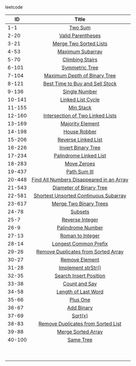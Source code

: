 leetcode

| ID     |                            Title                             |
| ------ | :----------------------------------------------------------: |
| 1-1    |       [Two Sum](https://leetcode.com/problems/two-sum)       |
| 2-20   | [Valid Parentheses](https://leetcode.com/problems/valid-parentheses) |
| 3-21   | [Merge Two Sorted Lists](https://leetcode.com/problems/merge-two-sorted-lists) |
| 4-53   | [Maximum Subarray](https://leetcode.com/problems/maximum-subarray) |
| 5-70   | [Climbing Stairs](https://leetcode.com/problems/climbing-stairs) |
| 6-101  | [Symmetric Tree](https://leetcode.com/problems/symmetric-tree) |
| 7-104  | [Maximum Depth of Binary Tree](https://leetcode.com/problems/maximum-depth-of-binary-tree) |
| 8-121  | [Best Time to Buy and Sell Stock](https://leetcode.com/problems/best-time-to-buy-and-sell-stock) |
| 9-136  | [Single Number](https://leetcode.com/problems/single-number) |
| 10-141 | [Linked List Cycle](https://leetcode.com/problems/linked-list-cycle) |
| 11-155 |     [Min Stack](https://leetcode.com/problems/min-stack)     |
| 12-160 | [Intersection of Two Linked Lists](https://leetcode.com/problems/intersection-of-two-linked-lists) |
| 13-169 | [Majority Element](https://leetcode.com/problems/majority-element) |
| 14-198 |  [House Robber](https://leetcode.com/problems/house-robber)  |
| 15-206 | [Reverse Linked List](https://leetcode.com/problems/reverse-linked-list) |
| 16-226 | [Invert Binary Tree](https://leetcode.com/problems/invert-binary-tree) |
| 17-234 | [Palindrome Linked List](https://leetcode.com/problems/palindrome-linked-list) |
| 18-283 |   [Move Zeroes](https://leetcode.com/problems/move-zeroes)   |
| 19-437 |  [Path Sum III](https://leetcode.com/problems/path-sum-iii)  |
| 20-448 | [Find All Numbers Disappeared in an Array](https://leetcode.com/problems/find-all-numbers-disappeared-in-an-array) |
| 21-543 | [Diameter of Binary Tree](https://leetcode.com/problems/diameter-of-binary-tree) |
| 22-581 | [Shortest Unsorted Continuous Subarray](https://leetcode.com/problems/shortest-unsorted-continuous-subarray) |
| 23-617 | [Merge Two Binary Trees](https://leetcode.com/problems/merge-two-binary-trees) |
| 24-78  |       [Subsets](https://leetcode.com/problems/subsets)       |
| 25-7   | [Reverse Integer](https://leetcode.com/problems/reverse-integer) |
| 26-9   | [Palindrome Number](https://leetcode.com/problems/palindrome-number) |
| 27-13  | [Roman to Integer](https://leetcode.com/problems/roman-to-integer) |
| 28-14  | [Longest Common Prefix](https://leetcode.com/problems/longest-common-prefix) |
| 29-26  | [Remove Duplicates from Sorted Array](https://leetcode.com/problems/remove-duplicates-from-sorted-array) |
| 30-27  | [Remove Element](https://leetcode.com/problems/remove-element) |
| 31-28  | [Implement strStr()](https://leetcode.com/problems/implement-strstr) |
| 32-35  | [Search Insert Position](https://leetcode.com/problems/search-insert-position) |
| 33-38  | [Count and Say](https://leetcode.com/problems/count-and-say) |
| 34-58  | [Length of Last Word](https://leetcode.com/problems/length-of-last-word) |
| 35-66  |      [Plus One](https://leetcode.com/problems/plus-one)      |
| 36-67  |    [Add Binary](https://leetcode.com/problems/add-binary)    |
| 37-69  |        [Sqrt(x)](https://leetcode.com/problems/sqrtx)        |
| 38-83  | [Remove Duplicates from Sorted List](https://leetcode.com/problems/remove-duplicates-from-sorted-list) |
| 39-88  | [Merge Sorted Array](https://leetcode.com/problems/merge-sorted-array) |
| 40-100 |     [Same Tree](https://leetcode.com/problems/same-tree)     |
|        |                                                              |
|        |                                                              |
|        |                                                              |
|        |                                                              |
|        |                                                              |
|        |                                                              |
|        |                                                              |
|        |                                                              |
|        |                                                              |



